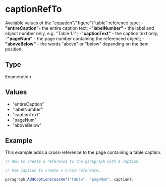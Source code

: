 # captionRefTo

Available values of the "equation"/"figure"/"table" reference type:
-**"entireCaption"**- the entire caption text;
-**"labelNumber"** - the label and object number only, e.g. "Table 1.1";
-**"captionText"** - the caption text only;
-**"pageNum"** - the page number containing the referenced object;
-**"aboveBelow"** - the words "above" or "below" depending on the item position.

## Type

Enumeration

## Values

- "entireCaption"
- "labelNumber"
- "captionText"
- "pageNum"
- "aboveBelow"


## Example

This example adds a cross-reference to the page containing a table caption.

```javascript editor-docx
// How to create a reference to the paragraph with a caption.

// Use caption to create a cross-reference.

paragraph.AddCaptionCrossRef("table", "pageNum", caption);
```
